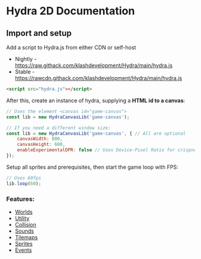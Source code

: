 # Hydra 2D Documentation

## Import and setup
Add a script to Hydra.js from either CDN or self-host
- Nightly - https://raw.githack.com/klashdevelopment/Hydra/main/hydra.js
- Stable - https://rawcdn.githack.com/klashdevelopment/Hydra/main/hydra.js
```html
<script src="hydra.js"></script>
```

After this, create an instance of hydra, supplying a **HTML id to a canvas**:
```js
// Uses the element <canvas id="game-canvas">
const lib = new HydraCanvasLib('game-canvas');

// If you need a different window size:
const lib = new HydraCanvasLib('game-canvas', { // All are optional
    canvasWidth: 800,
    canvasHeight: 600,
    enableExperimentalDPR: false // Uses Device-Pixel Ratio for crispness
});
```
Setup all sprites and prerequisites, then start the game loop with FPS:
```js
// Uses 60fps
lib.loop(60);
```


### Features:
- [Worlds](./worlds)
- [Utility](./utility)
- [Collision](./collision)
- [Sounds](./sounds)
- [Tilemaps](./tilemap)
- [Sprites](./sprites)
- [Events](./events)